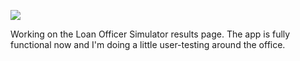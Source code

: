 ![](https://db-feed.s3.amazonaws.com/legacy/Screen_Shot_2016-11-02_at_4_00_28_PM-1478116906332.png)

Working on the Loan Officer Simulator results page. The app is fully functional now and I'm doing a little user-testing around the office.

